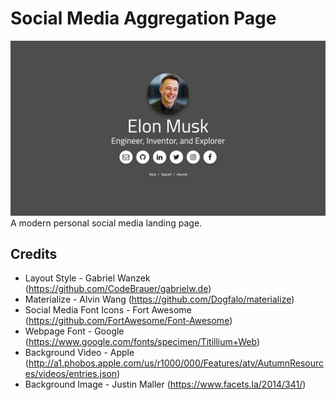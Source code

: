 Social Media Aggregation Page
=============================

![](https://raw.githubusercontent.com/Au1st3in/au1st3in.github.io/master/img/example.png)
A modern personal social media landing page.

## Credits
* Layout Style - Gabriel Wanzek (https://github.com/CodeBrauer/gabrielw.de)
* Materialize - Alvin Wang (https://github.com/Dogfalo/materialize)
* Social Media Font Icons - Fort Awesome (https://github.com/FortAwesome/Font-Awesome)
* Webpage Font - Google (https://www.google.com/fonts/specimen/Titillium+Web)
* Background Video - Apple (http://a1.phobos.apple.com/us/r1000/000/Features/atv/AutumnResources/videos/entries.json)
* Background Image - Justin Maller (https://www.facets.la/2014/341/)
